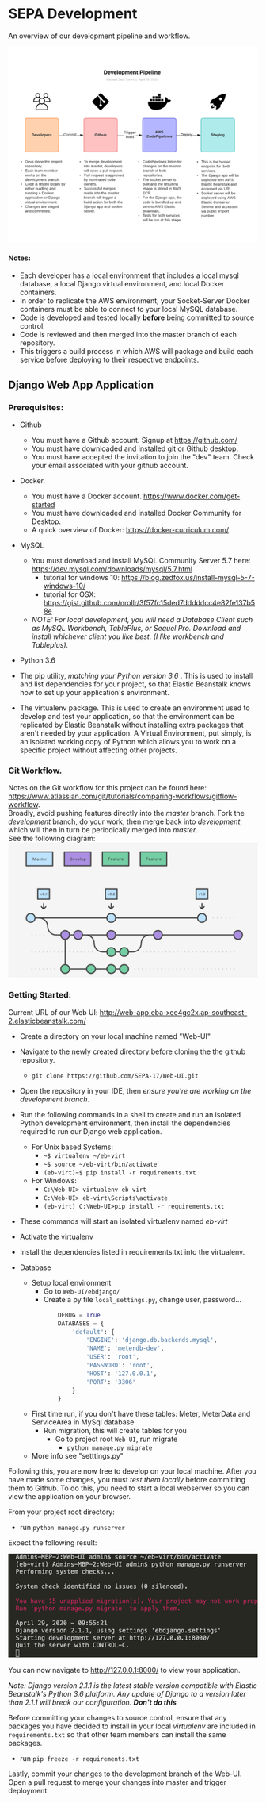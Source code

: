 # SEPA Development

An overview of our development pipeline and workflow. 


![Development Workflow](readme-resources/dev-workflow.png?raw=true "Dev Workflow")

#### Notes: 
* Each developer has a local environment that includes a local mysql database, a local Django virtual environment, and local Docker containers. 
* In order to replicate the AWS environment, your Socket-Server Docker containers must be able to connect to your local MySQL database. 
* Code is developed and tested locally **before** being committed to source control. 
* Code is reviewed and then merged into the master branch of each repository. 
* This triggers a build process in which AWS will package and build each service before deploying to their respective endpoints. 

## Django Web App Application 

### Prerequisites: 

* Github
    * You must have a Github account. Signup at <https://github.com/>
    * You must have downloaded and installed git or Github desktop.
    * You must have accepted the invitation to join the "dev" team. 
      Check your email associated with your github account.
* Docker. 
  * You must have a Docker account. <https://www.docker.com/get-started>
  * You must have downloaded and installed Docker Community for Desktop. 
  * A quick overview of Docker: <https://docker-curriculum.com/>

* MySQL
    * You must download and install MySQL Community Server 5.7 here: <https://dev.mysql.com/downloads/mysql/5.7.html>
        * tutorial for windows 10: <https://blog.zedfox.us/install-mysql-5-7-windows-10/>
	   * tutorial for OSX: <https://gist.github.com/nrollr/3f57fc15ded7dddddcc4e82fe137b58e>
  * *NOTE: For local development, you will need a Database Client such as MySQL Workbench, TablePlus, or Sequel Pro. Download and install whichever client you like best. (I like workbench and Tableplus).*

* Python 3.6
 
* The pip utility, *matching your Python version 3.6* . This is used to install and list dependencies for your project, so that Elastic Beanstalk knows how to set up your application's environment.
* The virtualenv package. This is used to create an environment used to develop and test your application, so that the environment can be replicated by Elastic Beanstalk without installing extra packages that aren't needed by your application. A Virtual Environment, put simply, is an isolated working copy of Python which
allows you to work on a specific project without affecting other projects.

### Git Workflow. 
Notes on the Git workflow for this project can be found here: <https://www.atlassian.com/git/tutorials/comparing-workflows/gitflow-workflow>.   
Broadly, avoid pushing features directly into the *master* branch. Fork the *development* branch, do your work, then merge back into *development*, which will then in turn be periodically merged into *master*.   
See the following diagram: 
![Git Workflow](readme-resources/git.png?raw=true "git")


### Getting Started: 

Current URL of our Web UI: <http://web-app.eba-xee4gc2x.ap-southeast-2.elasticbeanstalk.com/>

* Create a directory on your local machine named "Web-UI"
* Navigate to the newly created directory before cloning the the github repository. 
    * `git clone https://github.com/SEPA-17/Web-UI.git`
* Open the repository in your IDE, then *ensure you're are working on the development branch*.
* Run the following commands in a shell to create and run an isolated Python development environment, then install the dependencies required to run our Django web application.
    * For Unix based Systems: 
      * `~$ virtualenv ~/eb-virt`
      * `~$ source ~/eb-virt/bin/activate`
      * `(eb-virt)~$ pip install -r requirements.txt`
    * For Windows: 
      * `C:\Web-UI> virtualenv eb-virt`
      * `C:\Web-UI> eb-virt\Scripts\activate `
      * `(eb-virt) C:\Web-UI>pip install -r requirements.txt`
* These commands will start an isolated virtualenv named *eb-virt*
* Activate the virtualenv
* Install the dependencies listed in requirements.txt into the virtualenv.

* Database
    * Setup local environment
      -  Go to `Web-UI/ebdjango/`
      - Create a py file `local_settings.py`, change user, password...
        ```python
            DEBUG = True
            DATABASES = {
                'default': {
                    'ENGINE': 'django.db.backends.mysql',
                    'NAME': 'meterdb-dev',
                    'USER': 'root',
                    'PASSWORD': 'root',
                    'HOST': '127.0.0.1',
                    'PORT': '3306'
                }
            }
        ```
    * First time run, if you don't have these tables: Meter, MeterData and ServiceArea in MySql database
        - Run migration, this will create tables for you
            - Go to project root `Web-UI`, run migrate
                - `python manage.py migrate`
    * More info see "setttings.py"
            
Following this, you are now free to develop on your local machine.
After you have made some changes, you must *test them locally* before committing them to Github. To do this, you need to start a local webserver so you can view the application on your browser. 

From your project root directory: 

* run `python manage.py runserver`

Expect the following result:

![Local Server](readme-resources/localserver.png?raw=true "Local Server")


You can now navigate to <http://127.0.0.1:8000/> to view your application. 

*Note: Django version 2.1.1 is the latest stable version compatible with Elastic Beanstalk's Python 3.6 platform. Any update of Django to a version later than 2.1.1 will break our configuration. **Don't do this***

Before committing your changes to source control, ensure that any packages you have decided to install in your local *virtualenv* are included in `requirements.txt` so that other team members can install the same packages. 
* run `pip freeze -r requirements.txt`

Lastly, commit your changes to the development branch of the Web-UI. 
Open a pull request to merge your changes into master and trigger deployment. 

